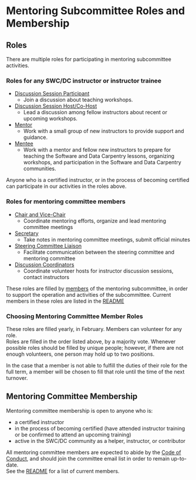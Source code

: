 # Mentoring Subcommittee Roles and Membership

## Roles

There are multiple roles for participating in mentoring subcommittee activities.  

### Roles for any SWC/DC instructor or instructor trainee

* [Discussion Session Participant](./)
	- Join a discussion about teaching workshops.  
* [Discussion Session Host/Co-Host](roles/discussion-hosts.md)
	- Lead a discussion among fellow instructors about recent or upcoming workshops. 
* [Mentor](roles/mentors.md)
	- Work with a small group of new instructors to provide support and guidance.
* [Mentee](roles/mentees.md)
	- Work with a mentor and fellow new instructors to prepare for teaching the 
	Software and Data Carpentry lessons, organizing workshops, and participation in the 
	Software and Data Carpentry communities.  

Anyone who is a certified instructor, or in the process of becoming certified 
can participate in our activities in the roles above. 

### Roles for mentoring committee members

* [Chair and Vice-Chair](roles/chair-and-vice.md)
	- Coordinate mentoring efforts, organize and lead mentoring committee meetings
* [Secretary](roles/secretary.md)
	- Take notes in mentoring committee meetings, submit official minutes
* [Steering Committee Liaison](roles/liaison.md)
	- Facilitate communication between the steering committee and mentoring committee
* [Discussion Coordinators](roles/discussion-coordinators.md)
	- Coordinate volunteer hosts for instructor discussion sessions, contact instructors

These roles are filled by [members](#mentoring-committee-membership) of the 
mentoring subcommittee, in order to support 
the operation and activities of the subcommittee.  Current 
members in these roles are listed in the [README](README.md)

### Choosing Mentoring Committee Member Roles

These roles are filled yearly, in February.  Members can volunteer for any role.  
Roles are filled in the order listed above, by a majority vote.  Whenever possible roles should
be filled by unique people; however, if there are not enough volunteers, 
one person may hold up to two positions.  

In the case that a member is not able to fulfill the duties of their role for the 
full term, a member will be chosen to fill that role until the time of the next 
turnover.  

## Mentoring Committee Membership

Mentoring committee membership is open to anyone who is: 
* a certified instructor
* in the process of becoming certified (have attended instructor training or be confirmed to attend an upcoming training)
* active in the SWC/DC community as a helper, instructor, or contributor

All mentoring committee members are expected to abide by the [Code of Conduct](https://software-carpentry.org/conduct/), and 
should join the committee email list in order to remain up-to-date.  
See the [README](README.md) for a list of current members.  
